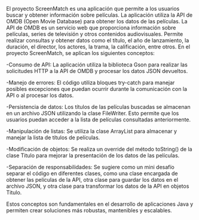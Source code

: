 El proyecto ScreenMatch es una aplicación que permite a los usuarios buscar y obtener información sobre películas. La aplicación utiliza la API de OMDB (Open Movie Database) para obtener los datos de las películas.
La API de OMDB es un servicio web que proporciona información sobre películas, series de televisión y otros contenidos audiovisuales. Permite realizar consultas y obtener datos como el título, el año de lanzamiento, la duración, el director, los actores, la trama, la calificación, entre otros.
En el proyecto ScreenMatch, se aplican los siguientes conceptos:

-Consumo de API: La aplicación utiliza la biblioteca Gson para realizar las solicitudes HTTP a la API de OMDB y procesar los datos JSON devueltos.

-Manejo de errores: El código utiliza bloques try-catch para manejar posibles excepciones que puedan ocurrir durante la comunicación con la API o al procesar los datos.

-Persistencia de datos: Los títulos de las películas buscadas se almacenan en un archivo JSON utilizando la clase FileWriter. Esto permite que los usuarios puedan acceder a la lista de películas consultadas anteriormente.

-Manipulación de listas: Se utiliza la clase ArrayList para almacenar y manejar la lista de títulos de películas.

-Modificación de objetos: Se realiza un override del método toString() de la clase Titulo para mejorar la presentación de los datos de las películas.

-Separación de responsabilidades: Se sugiere como un mini desafío separar el código en diferentes clases, como una clase encargada de obtener las películas de la API, otra clase para guardar los datos en el archivo JSON, y otra clase para transformar los datos de la API en objetos Titulo.

Estos conceptos son fundamentales en el desarrollo de aplicaciones Java y permiten crear soluciones más robustas, mantenibles y escalables.
